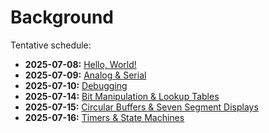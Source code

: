 # Background

Tentative schedule:

- **2025-07-08:** [Hello, World!](hello-world.md)
- **2025-07-09:** [Analog & Serial](analog-&-serial.md)
- **2025-07-10:** [Debugging](debugging.md)
- **2025-07-14:** [Bit Manipulation & Lookup Tables](bit-manipulation-&-lookup-tables.md)
- **2025-07-15:** [Circular Buffers & Seven Segment Displays](circular-buffers.md)
- **2025-07-16:** [Timers & State Machines](timers-&-state-machines.md)
